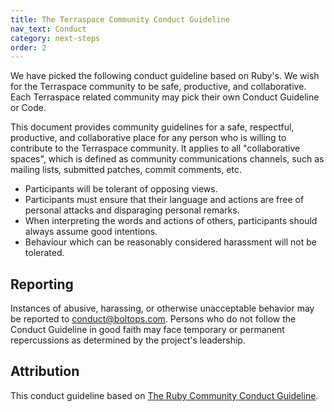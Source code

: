 ```yaml
---
title: The Terraspace Community Conduct Guideline
nav_text: Conduct
category: next-steps
order: 2
---
```


We have picked the following conduct guideline based on Ruby's.  We wish for the Terraspace community to be safe, productive, and collaborative. Each Terraspace related community may pick their own Conduct Guideline or Code.

This document provides community guidelines for a safe, respectful, productive, and collaborative place for any person who is willing to contribute to the Terraspace community. It applies to all "collaborative spaces", which is defined as community communications channels, such as mailing lists, submitted patches, commit comments, etc.

* Participants will be tolerant of opposing views.
* Participants must ensure that their language and actions are free of personal attacks and disparaging personal remarks.
* When interpreting the words and actions of others, participants should always assume good intentions.
* Behaviour which can be reasonably considered harassment will not be tolerated.

## Reporting

Instances of abusive, harassing, or otherwise unacceptable behavior may be reported to [conduct@boltops.com](mailto:conduct@boltops.com). Persons who do not follow the Conduct Guideline in good faith may face temporary or permanent repercussions as determined by the project's leadership.

## Attribution

This conduct guideline based on [The Ruby Community Conduct Guideline](https://www.ruby-lang.org/en/conduct/).
